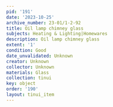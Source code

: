 ```yaml
---
pid: '191'
date: '2023-10-25'
archive_number: 23-01/1-2-92
title: Oil lamp chimney glass
subjects: Heating & Lighting|Homewares
description: Oil lamp chimney glass
extent: '1'
condition: Good
date_unvalidated: Unknown
creator: Unknown
collector: Unknown
materials: Glass
collection: tinui
key: object
order: '190'
layout: tinui_item
---
```

